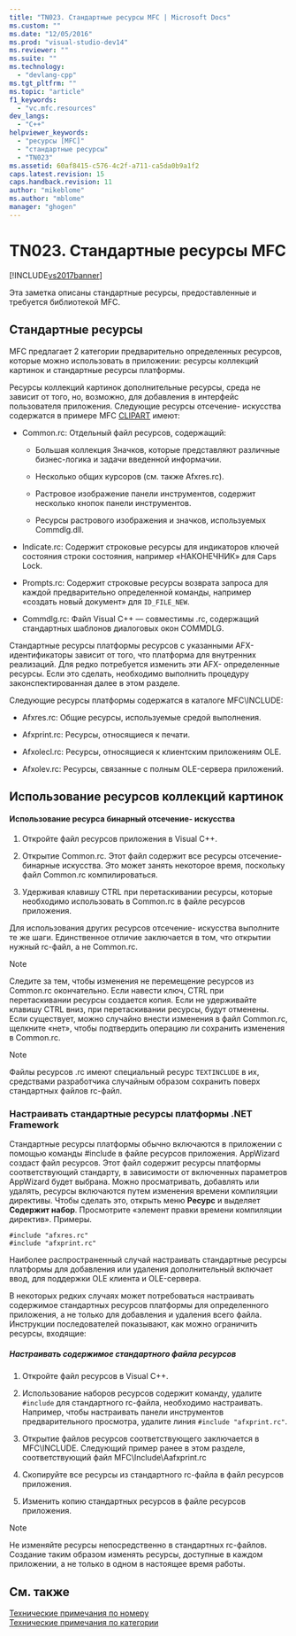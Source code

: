 ```yaml
---
title: "TN023. Стандартные ресурсы MFC | Microsoft Docs"
ms.custom: ""
ms.date: "12/05/2016"
ms.prod: "visual-studio-dev14"
ms.reviewer: ""
ms.suite: ""
ms.technology: 
  - "devlang-cpp"
ms.tgt_pltfrm: ""
ms.topic: "article"
f1_keywords: 
  - "vc.mfc.resources"
dev_langs: 
  - "C++"
helpviewer_keywords: 
  - "ресурсы [MFC]"
  - "стандартные ресурсы"
  - "TN023"
ms.assetid: 60af8415-c576-4c2f-a711-ca5da0b9a1f2
caps.latest.revision: 15
caps.handback.revision: 11
author: "mikeblome"
ms.author: "mblome"
manager: "ghogen"
---
```

# TN023. Стандартные ресурсы MFC
[!INCLUDE[vs2017banner](../assembler/inline/includes/vs2017banner.md)]

Эта заметка описаны стандартные ресурсы, предоставленные и требуется библиотекой MFC.  
  
## Стандартные ресурсы  
 MFC предлагает 2 категории предварительно определенных ресурсов, которые можно использовать в приложении: ресурсы коллекций картинок и стандартные ресурсы платформы.  
  
 Ресурсы коллекций картинок дополнительные ресурсы, среда не зависит от того, но, возможно, для добавления в интерфейс пользователя приложения.  Следующие ресурсы отсечение\- искусства содержатся в примере MFC [CLIPART](../top/visual-cpp-samples.md) имеют:  
  
-   Common.rc: Отдельный файл ресурсов, содержащий:  
  
    -   Большая коллекция Значков, которые представляют различные бизнес\-логика и задачи введенной информачии.  
  
    -   Несколько общих курсоров \(см. также Afxres.rc\).  
  
    -   Растровое изображение панели инструментов, содержит несколько кнопок панели инструментов.  
  
    -   Ресурсы растрового изображения и значков, используемых Commdlg.dll.  
  
-   Indicate.rc: Содержит строковые ресурсы для индикаторов ключей состояния строки состояния, например «НАКОНЕЧНИК» для Caps Lock.  
  
-   Prompts.rc: Содержит строковые ресурсы возврата запроса для каждой предварительно определенной команды, например «создать новый документ» для `ID_FILE_NEW`.  
  
-   Commdlg.rc: Файл Visual C\+\+ — совместимы .rc, содержащий стандартных шаблонов диалоговых окон COMMDLG.  
  
 Стандартные ресурсы платформы ресурсов с указанными AFX\- идентификаторы зависит от того, что платформа для внутренних реализаций.  Для редко потребуется изменить эти AFX\- определенные ресурсы.  Если это сделать, необходимо выполнить процедуру законспектированная далее в этом разделе.  
  
 Следующие ресурсы платформы содержатся в каталоге MFC\\INCLUDE:  
  
-   Afxres.rc: Общие ресурсы, используемые средой выполнения.  
  
-   Afxprint.rc: Ресурсы, относящиеся к печати.  
  
-   Afxolecl.rc: Ресурсы, относящиеся к клиентским приложениям OLE.  
  
-   Afxolev.rc: Ресурсы, связанные с полным OLE\-сервера приложений.  
  
## Использование ресурсов коллекций картинок  
  
#### Использование ресурса бинарный отсечение\- искусства  
  
1.  Откройте файл ресурсов приложения в Visual C\+\+.  
  
2.  Открытие Common.rc.  Этот файл содержит все ресурсы отсечение\- бинарные искусства.  Это может занять некоторое время, поскольку файл Common.rc компилироваться.  
  
3.  Удерживая клавишу CTRL при перетаскивании ресурсы, которые необходимо использовать в Common.rc в файле ресурсов приложения.  
  
 Для использования других ресурсов отсечение\- искусства выполните те же шаги.  Единственное отличие заключается в том, что открытии нужный rc\-файл, а не Common.rc.  
  
> [!NOTE]
>  Следите за тем, чтобы изменения не перемещение ресурсов из Common.rc окончательно.  Если навести ключ, CTRL при перетаскивании ресурсы создается копия.  Если не удерживайте клавишу CTRL вниз, при перетаскивании ресурсы, будут отменены.  Если существует, можно случайно внести изменения в файл Common.rc, щелкните «нет», чтобы подтвердить операцию ли сохранить изменения в Common.rc.  
  
> [!NOTE]
>  Файлы ресурсов .rc имеют специальный ресурс `TEXTINCLUDE` в их, средствами разработчика случайным образом сохранить поверх стандартных файлов rc\-файл.  
  
### Настраивать стандартные ресурсы платформы .NET Framework  
 Стандартные ресурсы платформы обычно включаются в приложении с помощью команды \#include в файле ресурсов приложения.  AppWizard создаст файл ресурсов.  Этот файл содержит ресурсы платформы соответствующий стандарту, в зависимости от включенных параметров AppWizard будет выбрана.  Можно просматривать, добавлять или удалять, ресурсы включаются путем изменения времени компиляции директивы.  Чтобы сделать это, открыть меню **Ресурс** и выделяет **Содержит набор**.  Просмотрите «элемент правки времени компиляции директив».  Примеры.  
  
```  
#include "afxres.rc"  
#include "afxprint.rc"  
```  
  
 Наиболее распространенный случай настраивать стандартные ресурсы платформы для добавления или удаления дополнительный включает ввод, для поддержки OLE клиента и OLE\-сервера.  
  
 В некоторых редких случаях может потребоваться настраивать содержимое стандартных ресурсов платформы для определенного приложения, а не только для добавления и удаления всего файла.  Инструкции последователей показывают, как можно ограничить ресурсы, входящие:  
  
##### Настраивать содержимое стандартного файла ресурсов  
  
1.  Откройте файл ресурсов в Visual C\+\+.  
  
2.  Использование наборов ресурсов содержит команду, удалите `#include` для стандартного rc\-файла, необходимо настраивать.  Например, чтобы настраивать панели инструментов предварительного просмотра, удалите линия `#include "afxprint.rc"`.  
  
3.  Открытие файлов ресурсов соответствующего заключается в MFC\\INCLUDE.  Следующий пример ранее в этом разделе, соответствующий файл MFC\\Include\\Aafxprint.rc  
  
4.  Скопируйте все ресурсы из стандартного rc\-файла в файл ресурсов приложения.  
  
5.  Изменить копию стандартных ресурсов в файле ресурсов приложения.  
  
> [!NOTE]
>  Не изменяйте ресурсы непосредственно в стандартных rc\-файлов.  Создание таким образом изменять ресурсы, доступные в каждом приложении, а не только в одном в настоящее время работы.  
  
## См. также  
 [Технические примечания по номеру](../mfc/technical-notes-by-number.md)   
 [Технические примечания по категории](../mfc/technical-notes-by-category.md)